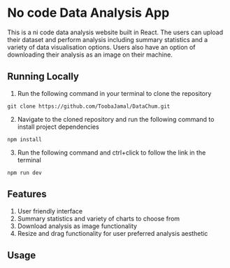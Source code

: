 # No code Data Analysis App

This is a ni code data analysis website built in React. The users can upload their dataset and perform analysis including summary statistics and a variety of data visualisation options. Users also have an option of downloading their analysis as an image on their machine.

## Running Locally
1. Run the following command in your terminal to clone the repository
```
git clone https://github.com/ToobaJamal/DataChum.git
```
2. Navigate to the cloned repository and run the following command to install project dependencies
```
npm install
```
3. Run the following command and ctrl+click to follow the link in the terminal
```
npm run dev
```

## Features
1. User friendly interface 
2. Summary statistics and variety of charts to choose from
3. Download analysis as image functionality
4. Resize and drag functionality for user preferred analysis aesthetic

## Usage

